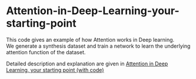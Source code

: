 # Attention-in-Deep-Learning-your-starting-point
This code gives an example of how Attention works in Deep learning.\
We generate a synthesis dataset and train a network to learn the underlying attention function of the dataset.

Detailed description and explanation are given in [Attention in Deep Learning, your starting point (with code)](https://tungmphung.com/attention-in-deep-learning-your-starting-point-with-code/)
